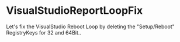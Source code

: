 # VisualStudioReportLoopFix
Let's fix the VisualStudio Reboot Loop by deleting the "Setup/Reboot" RegistryKeys for 32 and 64Bit..
